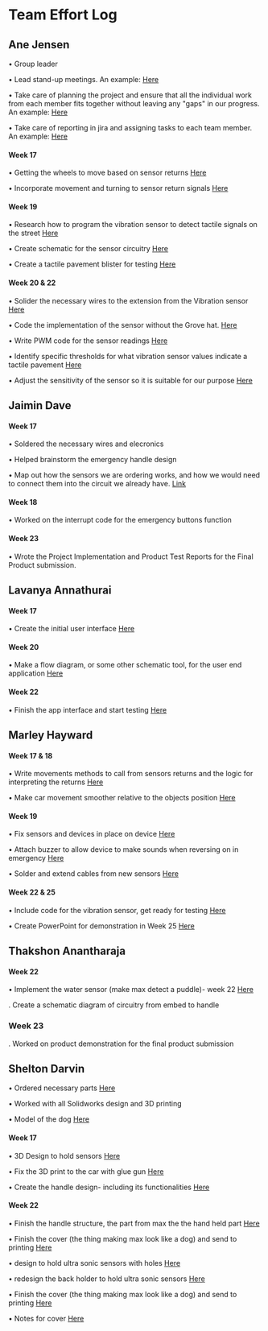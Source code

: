  
# **Team Effort Log**

## **Ane Jensen**

•	Group leader

•	Lead stand-up meetings. An example: [Here](https://cseejira.essex.ac.uk/browse/D201038-93)

•	Take care of planning the project and ensure that all the individual work from each member fits together without leaving any "gaps" in our progress. An example: [Here](https://cseejira.essex.ac.uk/browse/D201038-61)

•	Take care of reporting in jira and assigning tasks to each team member. An example: [Here](https://cseejira.essex.ac.uk/browse/D201038-88)


#### Week 17

•	Getting the wheels to move based on sensor returns [Here](https://cseejira.essex.ac.uk/projects/D201038/issues/D201038-66?filter=allissues)

•	Incorporate movement and turning to sensor return signals [Here](https://cseejira.essex.ac.uk/projects/D201038/issues/D201038-71?filter=allissues)

#### Week 19

•	Research how to program the vibration sensor to detect tactile signals on the street [Here](https://cseejira.essex.ac.uk/projects/D201038/issues/D201038-75?filter=allissues)

•	Create schematic for the sensor circuitry [Here](https://cseejira.essex.ac.uk/browse/D201038-60?jql=project%20%3D%20D201038%20AND%20assignee%20in%20(aj22608)%20ORDER%20BY%20created%20DESC)

•	Create a tactile pavement blister for testing [Here](https://cseejira.essex.ac.uk/browse/D201038-76?jql=project%20%3D%20D201038%20AND%20assignee%20in%20(aj22608)%20ORDER%20BY%20created%20DESC)

#### Week 20 & 22

•	Solider the necessary wires to the extension from the Vibration sensor  [Here](https://cseejira.essex.ac.uk/browse/D201038-80?jql=project%20%3D%20D201038%20AND%20assignee%20in%20(aj22608)%20ORDER%20BY%20created%20DESC)


•	Code the implementation of the sensor without the Grove hat. [Here](https://cseejira.essex.ac.uk/browse/D201038-101)


•	Write PWM code for the sensor readings [Here](https://cseejira.essex.ac.uk/browse/D201038-94?jql=project%20%3D%20D201038%20AND%20assignee%20in%20(aj22608)%20ORDER%20BY%20created%20DESC)

•	Identify specific thresholds for what vibration sensor values indicate a tactile pavement [Here](https://cseejira.essex.ac.uk/browse/D201038-85)


•	Adjust the sensitivity of the sensor so it is suitable for our purpose [Here](https://cseejira.essex.ac.uk/browse/D201038-91?jql=project%20%3D%20D201038%20AND%20assignee%20in%20(aj22608)%20ORDER%20BY%20created%20DESC)


## **Jaimin Dave**

#### Week 17


•	 Soldered the necessary wires and elecronics


•	 Helped brainstorm the emergency handle design

•	 Map out how the sensors we are ordering works, and how we would need to connect them into the circuit we already have. [Link](https://cseejira.essex.ac.uk/projects/D201038/issues/D201038-61?filter=allissues)

#### Week 18

•	 Worked on the interrupt code for the emergency buttons function 

#### Week 23

•	Wrote the Project Implementation and Product Test Reports for the Final Product submission.


## **Lavanya Annathurai**

#### Week 17

•	Create the initial user interface [Here](https://cseejira.essex.ac.uk/projects/D201038/issues/D201038-67?filter=allissues)

#### Week 20

•	Make a flow diagram, or some other schematic tool, for the user end application [Here](https://cseejira.essex.ac.uk/projects/D201038/issues/D201038-62?filter=allissues)

#### Week 22

•	Finish the app interface and start testing [Here](https://cseejira.essex.ac.uk/browse/D201038-87?jql=project%20%3D%20D201038%20AND%20assignee%20in%20(la22205)%20ORDER%20BY%20created%20DESC)


## **Marley Hayward**

#### Week 17 & 18

•	Write movements methods to call from sensors returns and the logic for interpreting the returns [Here](https://cseejira.essex.ac.uk/projects/D201038/issues/D201038-72?filter=allissues)

•	Make car movement smoother relative to the objects position [Here](https://cseejira.essex.ac.uk/projects/D201038/issues/D201038-74?filter=allissues)

#### Week 19

•	Fix sensors and devices in place on device [Here](https://cseejira.essex.ac.uk/browse/D201038-77?jql=project%20%3D%20D201038%20AND%20assignee%20in%20(mh22512)%20ORDER%20BY%20created%20DESC)

•	Attach buzzer to allow device to make sounds when reversing on in emergency [Here](https://cseejira.essex.ac.uk/browse/D201038-78?jql=project%20%3D%20D201038%20AND%20assignee%20in%20(mh22512)%20ORDER%20BY%20created%20DESC)

•	Solder and extend cables from new sensors [Here](https://cseejira.essex.ac.uk/browse/D201038-79?jql=project%20%3D%20D201038%20AND%20assignee%20in%20(mh22512)%20ORDER%20BY%20created%20DESC)

#### Week 22 & 25

•	Include code for the vibration sensor, get ready for testing [Here](https://cseejira.essex.ac.uk/browse/D201038-82?jql=project%20%3D%20D201038%20AND%20assignee%20in%20(mh22512)%20ORDER%20BY%20created%20DESC)

•	Create PowerPoint for demonstration in Week 25 [Here](https://cseejira.essex.ac.uk/browse/D201038-100?jql=project%20%3D%20D201038%20ORDER%20BY%20created%20DESC)



## **Thakshon Anantharaja**
 

#### Week 22

•	Implement the water sensor (make max detect a puddle)- week 22 [Here](https://cseejira.essex.ac.uk/browse/D201038-89?jql=project%20%3D%20D201038%20AND%20assignee%20in%20(ta22212)%20ORDER%20BY%20created%20DESC)

. Create a schematic diagram of circuitry from embed to handle 

### Week 23

. Worked on product demonstration for the final product submission


## **Shelton Darvin**


 • Ordered necessary parts [Here](https://cseejira.essex.ac.uk/browse/D201038-55)

• Worked with all Solidworks design and 3D printing



• Model of the dog [Here](https://cseejira.essex.ac.uk/browse/D201038-24)
 
#### Week 17
• 3D Design to hold sensors [Here](https://cseejira.essex.ac.uk/browse/D201038-59)

•	Fix the 3D print to the car with glue gun [Here](https://cseejira.essex.ac.uk/projects/D201038/issues/D201038-68?filter=allissues)

•	Create the handle design- including its functionalities [Here](https://cseejira.essex.ac.uk/projects/D201038/issues/D201038-73?filter=allissues)

#### Week 22

•	Finish the handle structure, the part from max the the hand held part [Here](https://cseejira.essex.ac.uk/browse/D201038-86?jql=project%20%3D%20D201038%20AND%20assignee%20in%20(sd22310)%20ORDER%20BY%20created%20DESC)

•	Finish the cover (the thing making max look like a dog) and send to printing [Here](https://cseejira.essex.ac.uk/browse/D201038-88?jql=project%20%3D%20D201038%20AND%20assignee%20in%20(sd22310)%20ORDER%20BY%20created%20DESC)

•	design to hold ultra sonic sensors with holes [Here](https://cseejira.essex.ac.uk/browse/D201038-90?jql=project%20%3D%20D201038%20AND%20assignee%20in%20(sd22310)%20ORDER%20BY%20created%20DESC)

•	redesign the back holder to hold ultra sonic sensors [Here](https://cseejira.essex.ac.uk/browse/D201038-95?jql=project%20%3D%20D201038%20AND%20assignee%20in%20(sd22310)%20ORDER%20BY%20created%20DESC)

•  Finish the cover (the thing making max look like a dog) and send to printing [Here](https://cseejira.essex.ac.uk/browse/D201038-88)

• Notes for cover [Here](https://cseejira.essex.ac.uk/browse/D201038-96)



 
